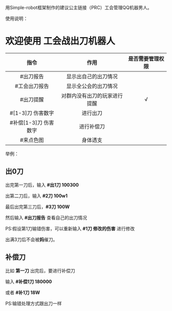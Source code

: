 用Simple-robot框架制作的建议公主链接（PRC）工会管理QQ机器男人。

使用说明：
# 欢迎使用 工会战出刀机器人
|         指令          |             作用             | 是否需要管理权限 |
| :-------------------: | :--------------------------: | :--------------: |
|       #出刀报告       |     显示出自己的出刀情况     |                  |
|     #工会出刀报告     |     显示全公会的出刀情况     |                  |
|       #出刀提醒       | 对群内没有出刀的玩家进行提醒 |        √         |
|   #[1-3]刀 伤害数字   |           进行出刀           |                  |  |
| #补偿[1-3]刀 伤害数字 |          进行补偿刀          |                  |  |
| #来点色图             |          身体透支            |                  |  |

举例：
## 出0刀

出完第一刀后，输入 **#出1刀 100300**

出第二刀后，输入 **#2刀 100w1**

最后出完第三刀后，**#3刀 100W**

然后输入 **#出刀报告** 查看自己的出刀情况

PS:假设第1刀输错伤害，可以重新输入 **#1刀 修改的伤害** 进行修改

出满3刀后不会被**妈**催刀。

## 补偿刀

比如 **第一刀** 出完后，要进行补偿刀

输入 **#补偿1刀 180000**

或者 **#补1刀 18W**

PS:输错处理方式跟出刀一样
